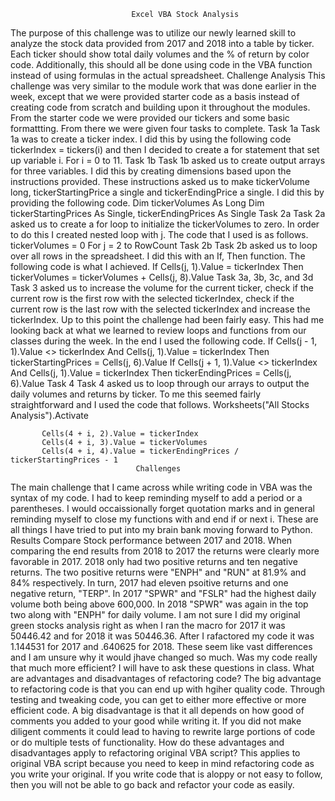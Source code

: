                                Excel VBA Stock Analysis
The purpose of this challenge was to utilize our newly learned skill to analyze the stock data provided from 2017 and 2018 into a table by ticker. Each ticker should show total daily volumes and the % of return by color code. Additionally, this should all be done using code in the VBA function instead of using formulas in the actual spreadsheet.
                                Challenge Analysis
This challenge was very similar to the module work that was done earlier in the week, except that we were provided starter code as a basis instead of creating code from scratch and building upon it throughout the modules. From the starter code we were provided our tickers and some basic formattting. From there we were given four tasks to complete.
                                Task 1a
Task 1a was to create a ticker index. I did this by using the following code tickerIndex = tickers(i) and then I decided to create a for statement that set up variable i. For i = 0 to 11.
                                Task 1b
Task 1b asked us to create output arrays for three variables. I did this by creating dimensions based upon the instructions provided. These instructions asked us to make tickerVolume long, tickerStartingPrice a single and tickerEndingPrice a single. I did this  by providing the following code.
Dim tickerVolumes As Long
Dim tickerStartingPrices As Single, tickerEndingPrices As Single
                                Task 2a
Task 2a asked us to create a for loop to initialize the tickerVolumes to zero. In order to do this I created nested loop with j. The code that I used is as follows.
tickerVolumes = 0
For j = 2 to RowCount
                                Task 2b
Task 2b asked us to loop over all rows in the spreadsheet. I did this with an If, Then function. The following code is what I achieved. If Cells(j, 1).Value = tickerIndex Then tickerVolumes = tickerVolumes + Cells(j, 8).Value
                                Task 3a, 3b, 3c, and 3d
Task 3 asked us to increase the volume for the current ticker, check if the current row is the first row with the selected tickerIndex, check if the current row is the last row with the selected tickerIndex and increase the tickerIndex. Up to this point the challenge had been fairly easy. This had me looking back at what we learned to review loops and functions from our classes during the week. In the end I used the following code.
If Cells(j - 1, 1).Value <> tickerIndex And Cells(j, 1).Value = tickerIndex Then
    tickerStartingPrices = Cells(j, 6).Value
If Cells(j + 1, 1).Value <> tickerIndex And Cells(j, 1).Value = tickerIndex Then
    tickerEndingPrices = Cells(j, 6).Value
                                Task 4
Task 4 asked us to loop through our arrays to output the daily volumes and returns by ticker. To me this seemed fairly straightforward and I used the code that follows.
Worksheets("All Stocks Analysis").Activate
           
           Cells(4 + i, 2).Value = tickerIndex
           Cells(4 + i, 3).Value = tickerVolumes
           Cells(4 + i, 4).Value = tickerEndingPrices / tickerStartingPrices - 1
                                Challenges
The main challenge that I came across while writing code in VBA was the syntax of my code. I had to keep reminding myself to add a period or a parentheses. I would occaissionally forget quotation marks and in general reminding myself to close my functions with and end if or next i. These are all things I have tried to put into my brain bank moving forward to Python.
                                Results
                Compare Stock performance between 2017 and 2018.
When comparing the end results from 2018 to 2017 the returns were clearly more favorable in 2017. 2018 only had two positive returns and ten negative returns. The two positive returns were "ENPH" and "RUN" at 81.9% and 84% respectively. In turn, 2017 had eleven psoitive returns and one negative return, "TERP". In 2017 "SPWR" and "FSLR" had the highest daily volume both being above 600,000. In 2018 "SPWR" was again in the top two along with "ENPH" for daily volume. I am not sure I did my original green stocks analysis right as when I ran the macro for 2017 it was 50446.42 and for 2018 it was 50446.36. After I rafactored my code it was 1.144531 for 2017 and .640625 for 2018. These seem like vast differences and I am unsure why it would jhave changed so much. Was my code really that much more efficient? I will have to ask these questions in class.
                What are advantages and disadvantages of refactoring code?
The big advantage to refactoring code is that you can end up with hgiher quality code. Through testing and tweaking code, you can get to either more effective or more efficient code. A big disadvantage is that it all depends on how good of comments you added to your good while writing it. If you did not make diligent comments it could lead to having to rewrite large portions of code or do multiple tests of functionality.
                How do these advantages and disadvantages apply to refactoring original VBA   script?
This applies to original VBA script because you need to keep in mind refactoring code as you write your original. If you write code that is aloppy or not easy to follow, then you will not be able to go back and refactor your code as easily.
